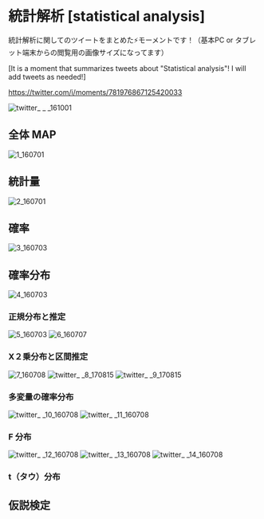 # 統計解析 [statistical analysis]

統計解析に関してのツイートをまとめた⚡モーメントです！（基本PC or タブレット端末からの閲覧用の画像サイズになってます）

[It is a moment that summarizes tweets about "Statistical analysis"! I will add tweets as needed!]

https://twitter.com/i/moments/781976867125420033

![twitter_ _ _161001](https://user-images.githubusercontent.com/25688193/29314888-0d233a34-81fb-11e7-8168-7810725fee78.png)

## 全体 MAP
![1_160701](https://user-images.githubusercontent.com/25688193/29314896-169f1182-81fb-11e7-90d6-0eec4478b0cf.jpg)

## 統計量

![2_160701](https://user-images.githubusercontent.com/25688193/29314979-98bbecd0-81fb-11e7-8737-4ba16bb3a984.jpg)

## 確率
![3_160703](https://user-images.githubusercontent.com/25688193/29314975-98ba100e-81fb-11e7-8db8-932f38c57e6e.jpg)

## 確率分布

![4_160703](https://user-images.githubusercontent.com/25688193/29314976-98b9f61e-81fb-11e7-874e-dd95bab78dd9.jpg)

### 正規分布と推定
![5_160703](https://user-images.githubusercontent.com/25688193/29314974-98b8eaee-81fb-11e7-897a-0108c3b0e806.jpg)
![6_160707](https://user-images.githubusercontent.com/25688193/29314977-98bb8718-81fb-11e7-8c51-b426624d7a79.jpg)

### Χ２乗分布と区間推定
![7_160708](https://user-images.githubusercontent.com/25688193/29314978-98bbe49c-81fb-11e7-899e-9a54aa4980a7.jpg)
![twitter_ _8_170815](https://user-images.githubusercontent.com/25688193/29317348-7eb470c2-8206-11e7-8ea2-cb9528d66e99.png)
![twitter_ _9_170815](https://user-images.githubusercontent.com/25688193/29317346-7ea675da-8206-11e7-8b18-b117e9631f09.png)

### 多変量の確率分布

![twitter_ _10_160708](https://user-images.githubusercontent.com/25688193/29317405-c5164ca2-8206-11e7-8581-6aaeb21acf2b.jpg)
![twitter_ _11_160708](https://user-images.githubusercontent.com/25688193/29317406-c518f394-8206-11e7-8e1a-ffa341dca2d6.jpg)

### F 分布

![twitter_ _12_160708](https://user-images.githubusercontent.com/25688193/29317462-042d4db4-8207-11e7-8658-2e20b3838c49.jpg)
![twitter_ _13_160708](https://user-images.githubusercontent.com/25688193/29317463-042ec2e8-8207-11e7-8567-f42ecebe76a4.jpg)
![twitter_ _14_160708](https://user-images.githubusercontent.com/25688193/29317464-0453695e-8207-11e7-8aae-7ed322a7a0cd.jpg)

### t（タウ）分布


## 仮説検定
